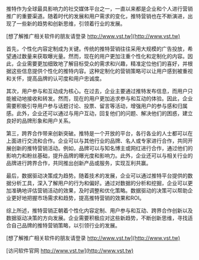 推特作为全球最具影响力的社交媒体平台之一，一直以来都是企业和个人进行营销推广的重要渠道。随着时代的发展和用户需求的变化，推特营销也在不断演进，出现了一些新的趋势和创新思维，引领着行业的发展。

[想了解推广相关软件的朋友请登录 http://www.vst.tw](http://www.vst.tw)

首先，个性化内容定制成为关键。传统的推特营销往往采用大规模的广告投放，希望通过数量来获取曝光量。然而，现在的用户更加注重个性化和定制化的内容。因此，企业需要更加细致地了解目标受众的需求和兴趣，精准定位他们的喜好，并根据这些信息提供个性化的推特内容。这种定制化的营销策略可以让用户感到被重视和关怀，提高品牌的认可度和用户忠诚度。

其次，用户参与和互动成为核心。在过去，企业主要通过推特发布信息，而用户只能被动地接收和转发。然而，现在的用户更加追求参与和互动的体验。因此，企业需要积极引导用户参与话题讨论、投票、留言等活动，增强用户的参与感和归属感。此外，企业还可以通过与用户互动，回复他们的问题、解决他们的困惑，建立良好的品牌形象和用户关系。

第三，跨界合作带来创新突破。推特是一个开放的平台，各行各业的人士都可以在上面进行交流和合作。企业可以与其他行业的品牌、名人或专家进行合作，共同开展创新的推特营销活动。例如，品牌可以与知名博主或网红进行合作，通过他们的影响力和粉丝基础，提升品牌的曝光度和影响力。此外，企业还可以与相关行业的品牌进行跨界合作，共同推出创新产品或服务，实现互利共赢。

最后，数据驱动决策成为趋势。随着技术的发展，企业可以通过推特平台提供的数据分析工具，深入了解用户的行为和偏好。通过对数据的分析和挖掘，企业可以更加准确地评估营销活动的效果，及时调整和优化策略。数据驱动的决策可以帮助企业更好地把握市场需求和趋势，提高推特营销的效果和ROI。

综上所述，推特营销正朝着个性化内容定制、用户参与和互动、跨界合作创新以及数据驱动决策的方向发展。企业需要积极应对这些新趋势，不断创新思维，寻找适合自己品牌的推特营销策略，以引领行业的发展。

[想了解推广相关软件的朋友请登录 http://www.vst.tw](http://www.vst.tw)


[访问软件官网 http://www.vst.tw](http://www.vst.tw)
